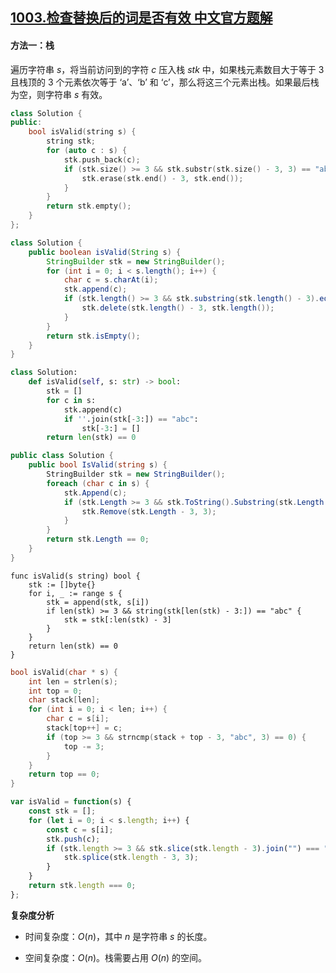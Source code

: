 ## [1003.检查替换后的词是否有效 中文官方题解](https://leetcode.cn/problems/check-if-word-is-valid-after-substitutions/solutions/100000/jian-cha-ti-huan-hou-de-ci-shi-fou-you-x-0247)
#### 方法一：栈

遍历字符串 $s$，将当前访问到的字符 $c$ 压入栈 $\textit{stk}$ 中，如果栈元素数目大于等于 $3$ 且栈顶的 $3$ 个元素依次等于 $\text{`a'}$、$\text{`b'}$ 和 $\text{`c'}$，那么将这三个元素出栈。如果最后栈为空，则字符串 $s$ 有效。

```C++ [sol1-C++]
class Solution {
public:
    bool isValid(string s) {
        string stk;
        for (auto c : s) {
            stk.push_back(c);
            if (stk.size() >= 3 && stk.substr(stk.size() - 3, 3) == "abc") {
                stk.erase(stk.end() - 3, stk.end());
            }
        }
        return stk.empty();
    }
};
```

```Java [sol1-Java]
class Solution {
    public boolean isValid(String s) {
        StringBuilder stk = new StringBuilder();
        for (int i = 0; i < s.length(); i++) {
            char c = s.charAt(i);
            stk.append(c);
            if (stk.length() >= 3 && stk.substring(stk.length() - 3).equals("abc")) {
                stk.delete(stk.length() - 3, stk.length());
            }
        }
        return stk.isEmpty();
    }
}
```

```Python [sol1-Python3]
class Solution:
    def isValid(self, s: str) -> bool:
        stk = []
        for c in s:
            stk.append(c)
            if ''.join(stk[-3:]) == "abc":
                stk[-3:] = []
        return len(stk) == 0
```

```C# [sol1-C#]
public class Solution {
    public bool IsValid(string s) {
        StringBuilder stk = new StringBuilder();
        foreach (char c in s) {
            stk.Append(c);
            if (stk.Length >= 3 && stk.ToString().Substring(stk.Length - 3).Equals("abc")) {
                stk.Remove(stk.Length - 3, 3);
            }
        }
        return stk.Length == 0;
    }
}
```

```Golang [sol1-Golang]
func isValid(s string) bool {
    stk := []byte{}
    for i, _ := range s {
        stk = append(stk, s[i])
        if len(stk) >= 3 && string(stk[len(stk) - 3:]) == "abc" {
            stk = stk[:len(stk) - 3]
        }
    }
    return len(stk) == 0
}
```

```C [sol1-C]
bool isValid(char * s) {
    int len = strlen(s);
    int top = 0;
    char stack[len];
    for (int i = 0; i < len; i++) {
        char c = s[i];
        stack[top++] = c;
        if (top >= 3 && strncmp(stack + top - 3, "abc", 3) == 0) {
            top -= 3;
        }
    }
    return top == 0;
}
```

```JavaScript [sol1-JavaScript]
var isValid = function(s) {
    const stk = [];
    for (let i = 0; i < s.length; i++) {
        const c = s[i];
        stk.push(c);
        if (stk.length >= 3 && stk.slice(stk.length - 3).join("") === "abc") {
            stk.splice(stk.length - 3, 3);
        }
    }
    return stk.length === 0;
};
```

**复杂度分析**

+ 时间复杂度：$O(n)$，其中 $n$ 是字符串 $s$ 的长度。

+ 空间复杂度：$O(n)$。栈需要占用 $O(n)$ 的空间。